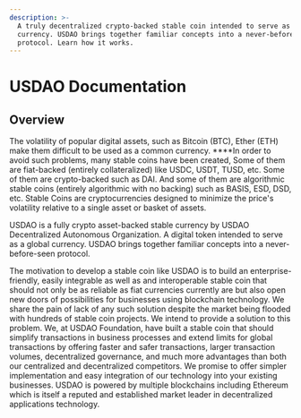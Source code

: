 ```yaml
---
description: >-
  A truly decentralized crypto-backed stable coin intended to serve as a global
  currency. USDAO brings together familiar concepts into a never-before-seen
  protocol.​ Learn how it works.
---
```


# USDAO Documentation

## Overview

The volatility of popular digital assets, such as Bitcoin \(BTC\), Ether \(ETH\) make them difficult to be used as a common currency. ****In order to avoid such problems, many stable coins have been created, Some of them are fiat-backed \(entirely collateralized\) like USDC, USDT, TUSD, etc. Some of them are crypto-backed such as DAI. And some of them are algorithmic stable coins \(entirely algorithmic with no backing\) such as BASIS, ESD, DSD, etc. Stable Coins are cryptocurrencies designed to minimize the price's volatility relative to a single asset or basket of assets.

USDAO is a fully crypto asset-backed stable currency by USDAO Decentralized Autonomous Organization. A digital token intended to serve as a global currency. USDAO brings together familiar concepts into a never-before-seen protocol.

The motivation to develop a stable coin like USDAO is to build an enterprise-friendly, easily integrable as well as and interoperable stable coin that should not only be as reliable as fiat currencies currently are but also open new doors of possibilities for businesses using blockchain technology. We share the pain of lack of any such solution despite the market being flooded with hundreds of stable coin projects. We intend to provide a solution to this problem. We, at USDAO Foundation, have built a stable coin that should simplify transactions in business processes and extend limits for global transactions by offering faster and safer transactions, larger transaction volumes, decentralized governance, and much more advantages than both our centralized and decentralized competitors. We promise to offer simpler implementation and easy integration of our technology into your existing businesses. USDAO is powered by multiple blockchains including Ethereum which is itself a reputed and established market leader in decentralized applications technology.  

